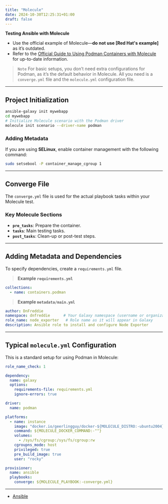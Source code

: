 ```yaml
---
title: "Molecule"
date: 2024-10-30T12:25:31+01:00
draft: false
---
```


**Testing Ansible with Molecule**

* Use the official example of Molecule—**do not use [Red Hat's example]** as it’s outdated.
* Refer to the [Official Guide to Using Podman Containers with Molecule](https://ansible.readthedocs.io/projects/molecule/examples/podman/) for up-to-date information.

> `Note` For basic setups, you don’t need extra configurations for Podman, as it’s the default behavior in Molecule. All you need is a `converge.yml` file and the `molecule.yml` configuration file.

---

## Project Initialization

```bash
ansible-galaxy init mywebapp
cd mywebapp
# Initialize Molecule scenario with the Podman driver
molecule init scenario --driver-name podman
```

### Adding Metadata

If you are using **SELinux**, enable container management with the
following command:

``` bash
sudo setsebool -P container_manage_cgroup 1
```

------------------------------------------------------------------------

## Converge File

The `converge.yml` file is used for the actual playbook tasks within
your Molecule test.

### Key Molecule Sections

-   **`pre_tasks`**: Prepare the container.
-   **`tasks`**: Main testing tasks.
-   **`post_tasks`**: Clean-up or post-test steps.

------------------------------------------------------------------------

## Adding Metadata and Dependencies

To specify dependencies, create a `requirements.yml` file.

> **Example `requirements.yml`**

``` yaml
collections:
  - name: containers.podman
```

> **Example `metadata/main.yml`**

``` yaml
author: DnFreddie
namespace: dnfreddie      # Your Galaxy namespace (username or organization)
role_name: node_exporter   # Role name as it will appear in Galaxy
description: Ansible role to install and configure Node Exporter
```

------------------------------------------------------------------------

## Typical `molecule.yml` Configuration

This is a standard setup for using Podman in Molecule:

``` yaml
role_name_check: 1

dependency:
  name: galaxy
  options:
    requirements-file: requirements.yml
    ignore-errors: true

driver:
  name: podman

platforms:
  - name: instance
    image: "docker.io/geerlingguy/docker-${MOLECULE_DISTRO:-ubuntu2004}-ansible:${MOLECULE_TAG:-latest}"
    command: ${MOLECULE_DOCKER_COMMAND:-""}
    volumes:
      - /sys/fs/cgroup:/sys/fs/cgroup:rw
    cgroupns_mode: host
    privileged: true
    pre_build_image: true
    user: "rocky"

provisioner:
  name: ansible
  playbooks:
    converge: ${MOLECULE_PLAYBOOK:-converge.yml}
```

------------------------------------------------------------------------
* [Ansible ](/Notes/posts/ansible/Ansible)
